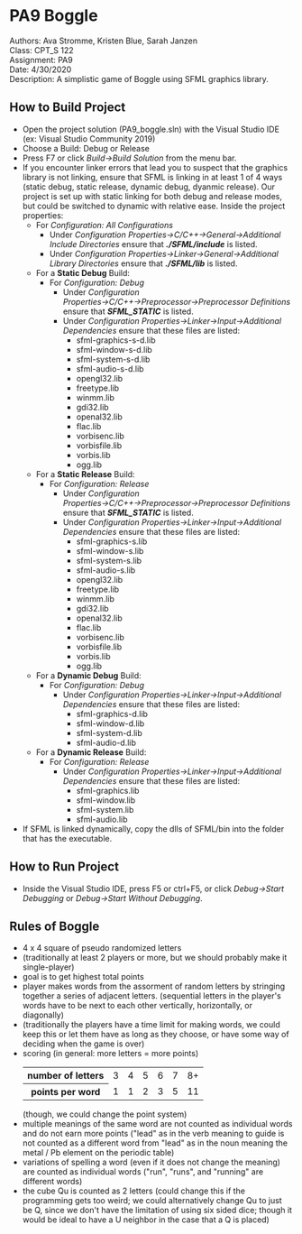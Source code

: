 # PA9 Boggle
Authors: Ava Stromme, Kristen Blue, Sarah Janzen </br>
Class: CPT_S 122 </br>
Assignment: PA9 </br>
Date: 4/30/2020 </br>
Description: A simplistic game of Boggle using SFML graphics library.

## How to Build Project
- Open the project solution (PA9_boggle.sln) with the Visual Studio IDE (ex: Visual Studio Community 2019)
- Choose a Build: Debug or Release
- Press F7 or click <i>Build&rarr;Build Solution</i> from the menu bar.
- If you encounter linker errors that lead you to suspect that the graphics library is not linking, ensure that SFML is linking in at least 1 of 4 ways (static debug, static release, dynamic debug, dyanmic release). Our project is set up with static linking for both debug and release modes, but could be switched to dynamic with relative ease. Inside the project properties:
  - For <i>Configuration: All Configurations</i>
    - Under <i>Configuration Properties&rarr;C/C++&rarr;General&rarr;Additional Include Directories</i> ensure that <i><b>./SFML/include</b></i> is listed.
    - Under <i>Configuration Properties&rarr;Linker&rarr;General&rarr;Additional Library Directories</i> ensure that <i><b>./SFML/lib</b></i> is listed.
  - For a <b>Static Debug</b> Build:
    - For <i>Configuration: Debug</i>
      - Under <i>Configuration Properties&rarr;C/C++&rarr;Preprocessor&rarr;Preprocessor Definitions</i> ensure that <b><i>SFML_STATIC</i></b> is listed.
      - Under <i>Configuration Properties&rarr;Linker&rarr;Input&rarr;Additional Dependencies</i> ensure that these files are listed:
        - sfml-graphics-s-d.lib
        - sfml-window-s-d.lib
        - sfml-system-s-d.lib
        - sfml-audio-s-d.lib
        - opengl32.lib
        - freetype.lib
        - winmm.lib
        - gdi32.lib
        - openal32.lib
        - flac.lib
        - vorbisenc.lib
        - vorbisfile.lib
        - vorbis.lib
        - ogg.lib
  - For a <b>Static Release</b> Build:
    - For <i>Configuration: Release</i>
      - Under <i>Configuration Properties&rarr;C/C++&rarr;Preprocessor&rarr;Preprocessor Definitions</i> ensure that <b><i>SFML_STATIC</i></b> is listed.
      - Under <i>Configuration Properties&rarr;Linker&rarr;Input&rarr;Additional Dependencies</i> ensure that these files are listed:
        - sfml-graphics-s.lib
        - sfml-window-s.lib
        - sfml-system-s.lib
        - sfml-audio-s.lib
        - opengl32.lib
        - freetype.lib
        - winmm.lib
        - gdi32.lib
        - openal32.lib
        - flac.lib
        - vorbisenc.lib
        - vorbisfile.lib
        - vorbis.lib
        - ogg.lib
  - For a <b>Dynamic Debug</b> Build:
    - For <i>Configuration: Debug</i>
      - Under <i>Configuration Properties&rarr;Linker&rarr;Input&rarr;Additional Dependencies</i> ensure that these files are listed:
        - sfml-graphics-d.lib
        - sfml-window-d.lib
        - sfml-system-d.lib
        - sfml-audio-d.lib
  - For a <b>Dynamic Release</b> Build:
    - For <i>Configuration: Release</i>
      - Under <i>Configuration Properties&rarr;Linker&rarr;Input&rarr;Additional Dependencies</i> ensure that these files are listed:
        - sfml-graphics.lib
        - sfml-window.lib
        - sfml-system.lib
        - sfml-audio.lib
- If SFML is linked dynamically, copy the dlls of SFML/bin into the folder that has the executable.

## How to Run Project
- Inside the Visual Studio IDE, press F5 or ctrl+F5, or click <i>Debug&rarr;Start Debugging</i> or <i>Debug&rarr;Start Without Debugging</i>.

## Rules of Boggle
- 4 x 4 square of pseudo randomized letters
- (traditionally at least 2 players or more, but we should probably make it single-player)
- goal is to get highest total points
- player makes words from the assorment of random letters by stringing
  together a series of adjacent letters.
  (sequential letters in the player's words have to be next to each other 
  vertically, horizontally, or diagonally) 
- (traditionally the players have a time limit for making words, we could 
  keep this or let them have as long as they choose, or have some way of 
  deciding when the game is over)
- scoring (in general: more letters = more points)</br>
  <table>
  <tr><th>number of letters</th><td>3</td><td>4</td><td>5</td><td>6</td><td>7</td><td>8+</td></tr>
  <tr><th>points per word</th><td>1</td><td>1</td><td>2</td><td>3</td><td>5</td><td>11</td></tr>
  </table> (though, we could change the point system)
- multiple meanings of the same word are not counted as individual words and 
  do not earn more points ("lead" as in the verb meaning to guide is not 
  counted as a different word from "lead" as in the noun meaning the metal 
  / Pb element on the periodic table)
- variations of spelling a word (even if it does not change the meaning) are 
  counted as individual words ("run", "runs", and "running" are different words)
- the cube Qu is counted as 2 letters
  (could change this if the programming gets too weird; 
  we could alternatively change Qu to just be Q, since we don't have the limitation
  of using six sided dice; though it would be ideal to have a U neighbor in
  the case that a Q is placed)
